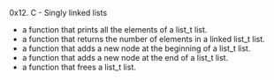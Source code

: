 0x12. C - Singly linked lists

- a function that prints all the elements of a list_t list.
- a function that returns the number of elements in a linked list_t list.
- a function that adds a new node at the beginning of a list_t list.
- a function that adds a new node at the end of a list_t list.
- a function that frees a list_t list.
